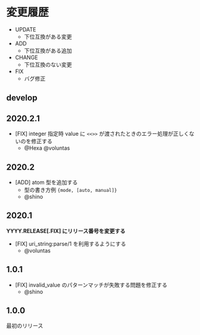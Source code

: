 # 変更履歴

- UPDATE
    - 下位互換がある変更
- ADD
    - 下位互換がある追加
- CHANGE
    - 下位互換のない変更
- FIX
    - バグ修正


## develop

## 2020.2.1

- [FIX] integer 指定時 value に `<<>>`  が渡されたときのエラー処理が正しくないのを修正する
    - @Hexa @voluntas

## 2020.2

- [ADD] atom 型を追加する
    - 型の書き方例 `{mode, [auto, manual]}`
    - @shino

## 2020.1

**YYYY.RELEASE[.FIX] にリリース番号を変更する**

- [FIX] uri_string:parse/1 を利用するようにする
    - @voluntas

## 1.0.1

- [FIX] invalid_value のパターンマッチが失敗する問題を修正する
    - @shino

## 1.0.0

最初のリリース
